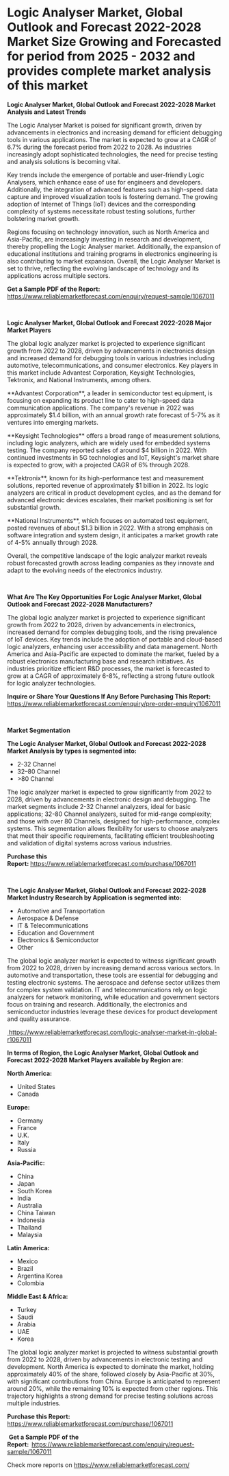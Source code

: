 <p><h1>Logic Analyser Market, Global Outlook and Forecast 2022-2028 Market Size Growing and Forecasted for period from 2025 - 2032 and provides complete market analysis of this market</h1></p><p><strong>Logic Analyser Market, Global Outlook and Forecast 2022-2028 Market Analysis and Latest Trends</strong></p>
<p><p>The Logic Analyser Market is poised for significant growth, driven by advancements in electronics and increasing demand for efficient debugging tools in various applications. The market is expected to grow at a CAGR of 6.7% during the forecast period from 2022 to 2028. As industries increasingly adopt sophisticated technologies, the need for precise testing and analysis solutions is becoming vital. </p><p>Key trends include the emergence of portable and user-friendly Logic Analysers, which enhance ease of use for engineers and developers. Additionally, the integration of advanced features such as high-speed data capture and improved visualization tools is fostering demand. The growing adoption of Internet of Things (IoT) devices and the corresponding complexity of systems necessitate robust testing solutions, further bolstering market growth.</p><p>Regions focusing on technology innovation, such as North America and Asia-Pacific, are increasingly investing in research and development, thereby propelling the Logic Analyser market. Additionally, the expansion of educational institutions and training programs in electronics engineering is also contributing to market expansion. Overall, the Logic Analyser Market is set to thrive, reflecting the evolving landscape of technology and its applications across multiple sectors.</p></p>
<p><strong>Get a Sample PDF of the Report:&nbsp;</strong> <a href="https://www.reliablemarketforecast.com/enquiry/request-sample/1067011?utm_campaign=2890&utm_medium=2&utm_source=Github&utm_content=ia&utm_term=21032025&utm_id=logic-analyser-market-global-outlook-and-forecast-2022-2028">https://www.reliablemarketforecast.com/enquiry/request-sample/1067011</a></p>
<p>&nbsp;</p>
<p><strong>Logic Analyser Market, Global Outlook and Forecast 2022-2028 Major Market Players</strong></p>
<p><p>The global logic analyzer market is projected to experience significant growth from 2022 to 2028, driven by advancements in electronics design and increased demand for debugging tools in various industries including automotive, telecommunications, and consumer electronics. Key players in this market include Advantest Corporation, Keysight Technologies, Tektronix, and National Instruments, among others.</p><p>**Advantest Corporation**, a leader in semiconductor test equipment, is focusing on expanding its product line to cater to high-speed data communication applications. The company's revenue in 2022 was approximately $1.4 billion, with an annual growth rate forecast of 5-7% as it ventures into emerging markets.</p><p>**Keysight Technologies** offers a broad range of measurement solutions, including logic analyzers, which are widely used for embedded systems testing. The company reported sales of around $4 billion in 2022. With continued investments in 5G technologies and IoT, Keysight's market share is expected to grow, with a projected CAGR of 6% through 2028.</p><p>**Tektronix**, known for its high-performance test and measurement solutions, reported revenue of approximately $1 billion in 2022. Its logic analyzers are critical in product development cycles, and as the demand for advanced electronic devices escalates, their market positioning is set for substantial growth.</p><p>**National Instruments**, which focuses on automated test equipment, posted revenues of about $1.3 billion in 2022. With a strong emphasis on software integration and system design, it anticipates a market growth rate of 4-5% annually through 2028.</p><p>Overall, the competitive landscape of the logic analyzer market reveals robust forecasted growth across leading companies as they innovate and adapt to the evolving needs of the electronics industry.</p></p>
<p>&nbsp;</p>
<p><strong>What Are The Key Opportunities For Logic Analyser Market, Global Outlook and Forecast 2022-2028 Manufacturers?</strong></p>
<p><p>The global logic analyzer market is projected to experience significant growth from 2022 to 2028, driven by advancements in electronics, increased demand for complex debugging tools, and the rising prevalence of IoT devices. Key trends include the adoption of portable and cloud-based logic analyzers, enhancing user accessibility and data management. North America and Asia-Pacific are expected to dominate the market, fueled by a robust electronics manufacturing base and research initiatives. As industries prioritize efficient R&D processes, the market is forecasted to grow at a CAGR of approximately 6-8%, reflecting a strong future outlook for logic analyzer technologies.</p></p>
<p><strong>Inquire or Share Your Questions If Any Before Purchasing This Report:</strong> <a href="https://www.reliablemarketforecast.com/enquiry/pre-order-enquiry/1067011?utm_campaign=2890&utm_medium=2&utm_source=Github&utm_content=ia&utm_term=21032025&utm_id=logic-analyser-market-global-outlook-and-forecast-2022-2028">https://www.reliablemarketforecast.com/enquiry/pre-order-enquiry/1067011</a></p>
<p>&nbsp;</p>
<p><strong>Market Segmentation</strong></p>
<p><strong>The Logic Analyser Market, Global Outlook and Forecast 2022-2028 Market Analysis by types is segmented into:</strong></p>
<p><ul><li>2-32 Channel</li><li>32–80 Channel</li><li>>80 Channel</li></ul></p>
<p><p>The logic analyzer market is expected to grow significantly from 2022 to 2028, driven by advancements in electronic design and debugging. The market segments include 2-32 Channel analyzers, ideal for basic applications; 32-80 Channel analyzers, suited for mid-range complexity; and those with over 80 Channels, designed for high-performance, complex systems. This segmentation allows flexibility for users to choose analyzers that meet their specific requirements, facilitating efficient troubleshooting and validation of digital systems across various industries.</p></p>
<p><strong>Purchase this Report:&nbsp;</strong><a href="https://www.reliablemarketforecast.com/purchase/1067011?utm_campaign=2890&utm_medium=2&utm_source=Github&utm_content=ia&utm_term=21032025&utm_id=logic-analyser-market-global-outlook-and-forecast-2022-2028">https://www.reliablemarketforecast.com/purchase/1067011</a></p>
<p>&nbsp;</p>
<p><strong>The Logic Analyser Market, Global Outlook and Forecast 2022-2028 Market Industry Research by Application is segmented into:</strong></p>
<p><ul><li>Automotive and Transportation</li><li>Aerospace & Defense</li><li>IT & Telecommunications</li><li>Education and Government</li><li>Electronics & Semiconductor</li><li>Other</li></ul></p>
<p><p>The global logic analyzer market is expected to witness significant growth from 2022 to 2028, driven by increasing demand across various sectors. In automotive and transportation, these tools are essential for debugging and testing electronic systems. The aerospace and defense sector utilizes them for complex system validation. IT and telecommunications rely on logic analyzers for network monitoring, while education and government sectors focus on training and research. Additionally, the electronics and semiconductor industries leverage these devices for product development and quality assurance.</p></p>
<p><a href="https://www.reliablemarketforecast.com/logic-analyser-market-in-global-r1067011?utm_campaign=2890&utm_medium=2&utm_source=Github&utm_content=ia&utm_term=21032025&utm_id=logic-analyser-market-global-outlook-and-forecast-2022-2028">&nbsp;https://www.reliablemarketforecast.com/logic-analyser-market-in-global-r1067011</a></p>
<p><strong>In terms of Region, the Logic Analyser Market, Global Outlook and Forecast 2022-2028 Market Players available by Region are:</strong></p>
<p>
    <p> <strong> North America: </strong>
        <ul>
            <li>United States</li>
            <li>Canada</li>
        </ul>
        </p> 
    <p> <strong> Europe: </strong>
        <ul>
            <li>Germany</li>
            <li>France</li>
            <li>U.K.</li>
            <li>Italy</li>
            <li>Russia</li>
        </ul>
        </p> 
    <p> <strong> Asia-Pacific: </strong>
        <ul>
            <li>China</li>
            <li>Japan</li>
            <li>South Korea</li>
            <li>India</li>
            <li>Australia</li>
            <li>China Taiwan</li>
            <li>Indonesia</li>
            <li>Thailand</li>
            <li>Malaysia</li>
        </ul>
        </p> 
    <p> <strong> Latin America: </strong>
        <ul>
            <li>Mexico</li>
            <li>Brazil</li>
            <li>Argentina Korea</li>
            <li>Colombia</li>
        </ul>
        </p> 
    <p> <strong> Middle East & Africa: </strong>
        <ul>
            <li>Turkey</li>
            <li>Saudi</li>
            <li>Arabia</li>
            <li>UAE</li>
            <li>Korea</li>
        </ul>
    </p>
    </p>
<p><p>The global logic analyzer market is projected to witness substantial growth from 2022 to 2028, driven by advancements in electronic testing and development. North America is expected to dominate the market, holding approximately 40% of the share, followed closely by Asia-Pacific at 30%, with significant contributions from China. Europe is anticipated to represent around 20%, while the remaining 10% is expected from other regions. This trajectory highlights a strong demand for precise testing solutions across multiple industries.</p></p>
<p><strong>Purchase this Report: </strong><a href="https://www.reliablemarketforecast.com/purchase/1067011?utm_campaign=2890&utm_medium=2&utm_source=Github&utm_content=ia&utm_term=21032025&utm_id=logic-analyser-market-global-outlook-and-forecast-2022-2028">https://www.reliablemarketforecast.com/purchase/1067011</a></p>
<p>&nbsp;<strong>Get a Sample PDF of the Report:&nbsp;&nbsp;</strong><a href="https://www.reliablemarketforecast.com/enquiry/request-sample/1067011?utm_campaign=2890&utm_medium=2&utm_source=Github&utm_content=ia&utm_term=21032025&utm_id=logic-analyser-market-global-outlook-and-forecast-2022-2028">https://www.reliablemarketforecast.com/enquiry/request-sample/1067011</a></p>
<p><strong></strong></p>
<p>Check more reports on <a href="https://www.reliablemarketforecast.com/?utm_campaign=2890&utm_medium=2&utm_source=Github&utm_content=ia&utm_term=21032025&utm_id=logic-analyser-market-global-outlook-and-forecast-2022-2028">https://www.reliablemarketforecast.com/</a></p>